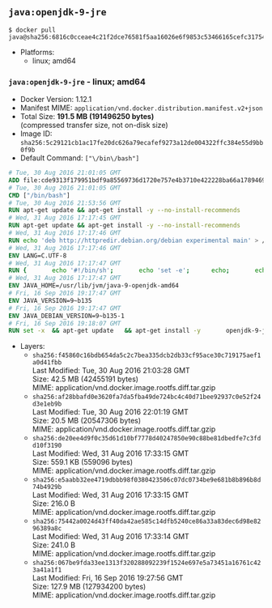 ## `java:openjdk-9-jre`

```console
$ docker pull java@sha256:6816c0cceae4c21f2dce76581f5aa16026e6f9853c53466165cefc31754f68e0
```

-	Platforms:
	-	linux; amd64

### `java:openjdk-9-jre` - linux; amd64

-	Docker Version: 1.12.1
-	Manifest MIME: `application/vnd.docker.distribution.manifest.v2+json`
-	Total Size: **191.5 MB (191496250 bytes)**  
	(compressed transfer size, not on-disk size)
-	Image ID: `sha256:5c29121cb1ac17fe20dc626a79ecafef9273a12de004322ffc384e55d9bb0f9b`
-	Default Command: `["\/bin\/bash"]`

```dockerfile
# Tue, 30 Aug 2016 21:01:05 GMT
ADD file:cde9313f179951bdf9a85569736d1720e757e4b3710e422228ba66a1789469a9 in / 
# Tue, 30 Aug 2016 21:01:05 GMT
CMD ["/bin/bash"]
# Tue, 30 Aug 2016 21:53:56 GMT
RUN apt-get update && apt-get install -y --no-install-recommends 		ca-certificates 		curl 		wget 	&& rm -rf /var/lib/apt/lists/*
# Wed, 31 Aug 2016 17:17:45 GMT
RUN apt-get update && apt-get install -y --no-install-recommends 		bzip2 		unzip 		xz-utils 	&& rm -rf /var/lib/apt/lists/*
# Wed, 31 Aug 2016 17:17:46 GMT
RUN echo 'deb http://httpredir.debian.org/debian experimental main' > /etc/apt/sources.list.d/experimental.list
# Wed, 31 Aug 2016 17:17:46 GMT
ENV LANG=C.UTF-8
# Wed, 31 Aug 2016 17:17:47 GMT
RUN { 		echo '#!/bin/sh'; 		echo 'set -e'; 		echo; 		echo 'dirname "$(dirname "$(readlink -f "$(which javac || which java)")")"'; 	} > /usr/local/bin/docker-java-home 	&& chmod +x /usr/local/bin/docker-java-home
# Wed, 31 Aug 2016 17:17:47 GMT
ENV JAVA_HOME=/usr/lib/jvm/java-9-openjdk-amd64
# Fri, 16 Sep 2016 19:17:47 GMT
ENV JAVA_VERSION=9~b135
# Fri, 16 Sep 2016 19:17:47 GMT
ENV JAVA_DEBIAN_VERSION=9~b135-1
# Fri, 16 Sep 2016 19:18:07 GMT
RUN set -x 	&& apt-get update 	&& apt-get install -y 		openjdk-9-jre-headless="$JAVA_DEBIAN_VERSION" 	&& rm -rf /var/lib/apt/lists/* 	&& [ "$JAVA_HOME" = "$(docker-java-home)" ]
```

-	Layers:
	-	`sha256:f45860c16bdb654da5c2c7bea335dcb2db33cf95ace30c719175aef1a0d41fbb`  
		Last Modified: Tue, 30 Aug 2016 21:03:28 GMT  
		Size: 42.5 MB (42455191 bytes)  
		MIME: application/vnd.docker.image.rootfs.diff.tar.gzip
	-	`sha256:af28bbafd0e3620fa7da5fba49de724bc4c40d71bee92937c0e52f24d3e1eb9b`  
		Last Modified: Tue, 30 Aug 2016 22:01:19 GMT  
		Size: 20.5 MB (20547306 bytes)  
		MIME: application/vnd.docker.image.rootfs.diff.tar.gzip
	-	`sha256:de20ee4d9f0c35d61d10bf7778d40247850e90c88be81dbedfe7c3fdd10f3190`  
		Last Modified: Wed, 31 Aug 2016 17:33:15 GMT  
		Size: 559.1 KB (559096 bytes)  
		MIME: application/vnd.docker.image.rootfs.diff.tar.gzip
	-	`sha256:e5aabb32ee4719dbbb98f0380423506c07dc0734be9e681b8b896b8d74b4929b`  
		Last Modified: Wed, 31 Aug 2016 17:33:15 GMT  
		Size: 216.0 B  
		MIME: application/vnd.docker.image.rootfs.diff.tar.gzip
	-	`sha256:75442a0024d43ff40da42ae585c14dfb5240ce86a33a83dec6d98e8296389a8c`  
		Last Modified: Wed, 31 Aug 2016 17:33:14 GMT  
		Size: 241.0 B  
		MIME: application/vnd.docker.image.rootfs.diff.tar.gzip
	-	`sha256:067be9fda33ee1313f320288092239f1524e697e5a73451a16761c423a41a1f1`  
		Last Modified: Fri, 16 Sep 2016 19:27:56 GMT  
		Size: 127.9 MB (127934200 bytes)  
		MIME: application/vnd.docker.image.rootfs.diff.tar.gzip
